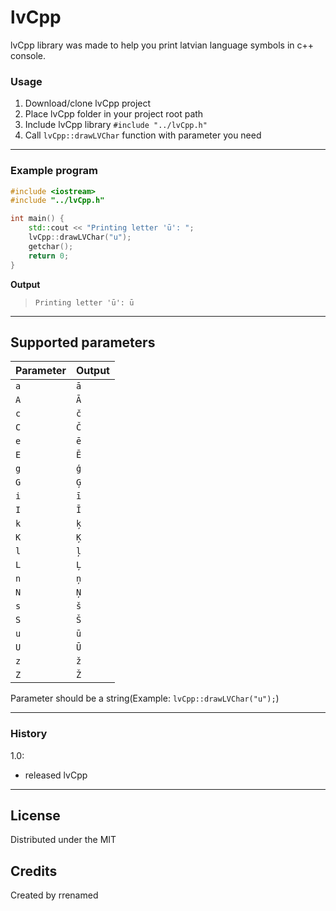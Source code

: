 # lvCpp

lvCpp library was made to help you print latvian language symbols in c++ console.

### Usage

1. Download/clone lvCpp project
2. Place lvCpp folder in your project root path
3. Include lvCpp library `#include "../lvCpp.h"`
4. Call `lvCpp::drawLVChar` function with parameter you need

---
### Example program

```c++
#include <iostream>
#include "../lvCpp.h"

int main() {
    std::cout << "Printing letter 'ū': ";
    lvCpp::drawLVChar("u");
    getchar();
    return 0;
}
```

**Output**

> ```Printing letter 'ū': ū```

---
## Supported parameters

| Parameter | Output |
|   -----   |  ----- |
|  ```a```  | ```ā```|
|  ```A```  | ```Ā```|
|  ```c```  | ```č```|
|  ```C```  | ```Č```|
|  ```e```  | ```ē```|
|  ```E```  | ```Ē```|
|  ```g```  | ```ģ```|
|  ```G```  | ```Ģ```|
|  ```i```  | ```ī```|
|  ```I```  | ```Ī```|
|  ```k```  | ```ķ```|
|  ```K```  | ```Ķ```|
|  ```l```  | ```ļ```|
|  ```L```  | ```Ļ```|
|  ```n```  | ```ņ```|
|  ```N```  | ```Ņ```|
|  ```s```  | ```š```|
|  ```S```  | ```Š```|
|  ```u```  | ```ū```|
|  ```U```  | ```Ū```|
|  ```z```  | ```ž```|
|  ```Z```  | ```Ž```|


Parameter should be a string(Example: `lvCpp::drawLVChar("u");`)

---
### History

1.0:
- released lvCpp
---
## License

Distributed under the MIT

## Credits

Created by rrenamed
